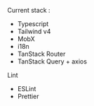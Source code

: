 Current stack :

- Typescript
- Tailwind v4
- MobX
- i18n
- TanStack Router
- TanStack Query + axios

Lint
- ESLint
- Prettier